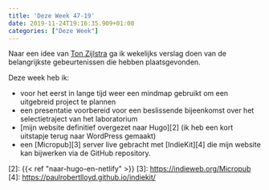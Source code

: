 ```yaml
---
title: 'Deze Week 47-19'
date: 2019-11-24T19:16:35.909+01:00
categories: ["Deze Week"]
---
```

<!-- markdownlint-disable MD052 -->
Naar een idee van [Ton Zijlstra][1] ga ik wekelijks verslag doen van de belangrijkste gebeurtenissen die hebben plaatsgevonden.

Deze week heb ik:

* voor het eerst in lange tijd weer een mindmap gebruikt om een uitgebreid project te plannen
* een presentatie voorbereid voor een beslissende bijeenkomst over het selectietraject van het laboratorium
* [mijn website definitief overgezet naar Hugo][2] (ik heb een kort uitstapje terug naar WordPress gemaakt)
* een [Micropub][3] server live gebracht met [IndieKit][4] die mijn website kan bijwerken via de GitHub repository.
  
[1]: https://zylstra.org
[2]: {{< ref "naar-hugo-en-netlify" >}}
[3]: <https://indieweb.org/Micropub>
[4]: <https://paulrobertlloyd.github.io/indiekit/>
